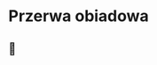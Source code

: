 <!-- .slide: data-background="#cf802a" -->
# Przerwa obiadowa

## 🍝 <!-- .element style="font-size: 5em"-->
